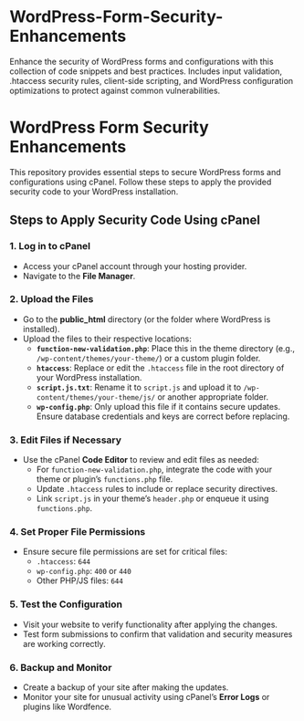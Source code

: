 # WordPress-Form-Security-Enhancements
Enhance the security of WordPress forms and configurations with this collection of code snippets and best practices. Includes input validation, .htaccess security rules, client-side scripting, and WordPress configuration optimizations to protect against common vulnerabilities.


# WordPress Form Security Enhancements

This repository provides essential steps to secure WordPress forms and configurations using cPanel. Follow these steps to apply the provided security code to your WordPress installation.

## Steps to Apply Security Code Using cPanel

### 1. Log in to cPanel
- Access your cPanel account through your hosting provider.
- Navigate to the **File Manager**.

### 2. Upload the Files
- Go to the **public_html** directory (or the folder where WordPress is installed).
- Upload the files to their respective locations:
  - **`function-new-validation.php`**: Place this in the theme directory (e.g., `/wp-content/themes/your-theme/`) or a custom plugin folder.
  - **`htaccess`**: Replace or edit the `.htaccess` file in the root directory of your WordPress installation.
  - **`script.js.txt`**: Rename it to `script.js` and upload it to `/wp-content/themes/your-theme/js/` or another appropriate folder.
  - **`wp-config.php`**: Only upload this file if it contains secure updates. Ensure database credentials and keys are correct before replacing.

### 3. Edit Files if Necessary
- Use the cPanel **Code Editor** to review and edit files as needed:
  - For `function-new-validation.php`, integrate the code with your theme or plugin’s `functions.php` file.
  - Update `.htaccess` rules to include or replace security directives.
  - Link `script.js` in your theme’s `header.php` or enqueue it using `functions.php`.

### 4. Set Proper File Permissions
- Ensure secure file permissions are set for critical files:
  - `.htaccess`: `644`
  - `wp-config.php`: `400` or `440`
  - Other PHP/JS files: `644`

### 5. Test the Configuration
- Visit your website to verify functionality after applying the changes.
- Test form submissions to confirm that validation and security measures are working correctly.

### 6. Backup and Monitor
- Create a backup of your site after making the updates.
- Monitor your site for unusual activity using cPanel’s **Error Logs** or plugins like Wordfence.


